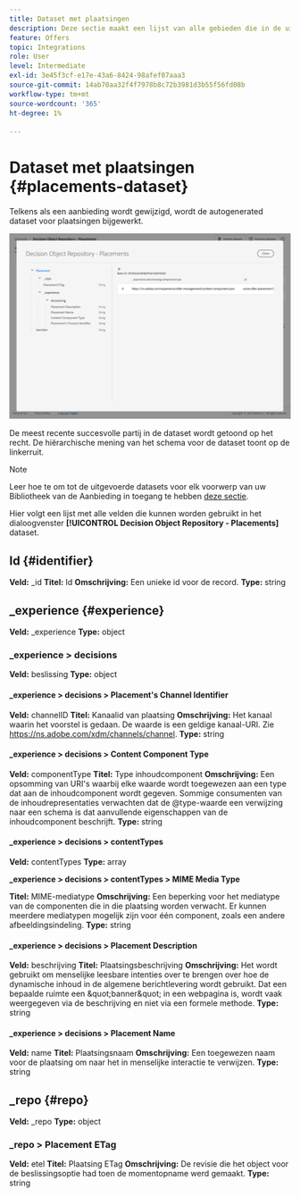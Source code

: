 ```yaml
---
title: Dataset met plaatsingen
description: Deze sectie maakt een lijst van alle gebieden die in de uitgevoerde dataset voor plaatsingen worden gebruikt
feature: Offers
topic: Integrations
role: User
level: Intermediate
exl-id: 3e45f3cf-e17e-43a6-8424-98afef07aaa3
source-git-commit: 14ab70aa32f4f7978b8c72b3981d3b55f56fd08b
workflow-type: tm+mt
source-wordcount: '365'
ht-degree: 1%

---
```


# Dataset met plaatsingen {#placements-dataset}

Telkens als een aanbieding wordt gewijzigd, wordt de autogenerated dataset voor plaatsingen bijgewerkt.

![](../assets/dataset-placements.png)

De meest recente succesvolle partij in de dataset wordt getoond op het recht. De hiërarchische mening van het schema voor de dataset toont op de linkerruit.

>[!NOTE]
>
>Leer hoe te om tot de uitgevoerde datasets voor elk voorwerp van uw Bibliotheek van de Aanbieding in toegang te hebben [deze sectie](../export-catalog/access-dataset.md).

Hier volgt een lijst met alle velden die kunnen worden gebruikt in het dialoogvenster **[!UICONTROL Decision Object Repository - Placements]** dataset.

<!--A placement describes a location or place in a personalized message. It is used to set technical constraints for content that the personalization decision supplies. The placement also represents a request to produce certain types of metrics when an experience event is produced where this placement is involved. For instance, the placement facilitates a personalized clickable image inside an email shown to an end-user. The placement may for instance request from the assembled experience that the click on its image gets reported in an experience event with a metric https://ns.adobe.com/xdm/data/metrics/web/linkclicks and a reference to this placement.-->

## Id {#identifier}

**Veld:** _id
**Titel:** Id
**Omschrijving:** Een unieke id voor de record.
**Type:** string

## _experience {#experience}

**Veld:** _experience
**Type:** object

### _experience > decisions

**Veld:** beslissing
**Type:** object

#### _experience > decisions > Placement&#39;s Channel Identifier

**Veld:** channelID
**Titel:** Kanaalid van plaatsing
**Omschrijving:** Het kanaal waarin het voorstel is gedaan. De waarde is een geldige kanaal-URI. Zie https://ns.adobe.com/xdm/channels/channel.
**Type:** string

#### _experience > decisions > Content Component Type

**Veld:** componentType
**Titel:** Type inhoudcomponent
**Omschrijving:** Een opsomming van URI&#39;s waarbij elke waarde wordt toegewezen aan een type dat aan de inhoudcomponent wordt gegeven. Sommige consumenten van de inhoudrepresentaties verwachten dat de @type-waarde een verwijzing naar een schema is dat aanvullende eigenschappen van de inhoudcomponent beschrijft.
**Type:** string

#### _experience > decisions > contentTypes

**Veld:** contentTypes
**Type:** array

**_experience > decisions > contentTypes > MIME Media Type**

**Titel:** MIME-mediatype
**Omschrijving:** Een beperking voor het mediatype van de componenten die in die plaatsing worden verwacht. Er kunnen meerdere mediatypen mogelijk zijn voor één component, zoals een andere afbeeldingsindeling.
**Type:** string

#### _experience > decisions > Placement Description

**Veld:** beschrijving
**Titel:** Plaatsingsbeschrijving
**Omschrijving:** Het wordt gebruikt om menselijke leesbare intenties over te brengen over hoe de dynamische inhoud in de algemene berichtlevering wordt gebruikt. Dat een bepaalde ruimte een \&quot;banner\&quot; in een webpagina is, wordt vaak weergegeven via de beschrijving en niet via een formele methode.
**Type:** string

#### _experience > decisions > Placement Name

**Veld:** name
**Titel:** Plaatsingsnaam
**Omschrijving:** Een toegewezen naam voor de plaatsing om naar het in menselijke interactie te verwijzen.
**Type:** string

## _repo {#repo}

**Veld:** _repo
**Type:** object

### _repo > Placement ETag

**Veld:** etel
**Titel:** Plaatsing ETag
**Omschrijving:** De revisie die het object voor de beslissingsoptie had toen de momentopname werd gemaakt.
**Type:** string
